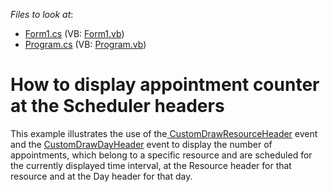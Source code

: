 <!-- default file list -->
*Files to look at*:

* [Form1.cs](./CS/AppointmentCountInResourceHeader/Form1.cs) (VB: [Form1.vb](./VB/AppointmentCountInResourceHeader/Form1.vb))
* [Program.cs](./CS/AppointmentCountInResourceHeader/Program.cs) (VB: [Program.vb](./VB/AppointmentCountInResourceHeader/Program.vb))
<!-- default file list end -->
# How to display appointment counter at the Scheduler headers


<p>This example illustrates the use of the<a href="http://documentation.devexpress.com/#WindowsForms/DevExpressXtraSchedulerSchedulerControl_CustomDrawResourceHeadertopic"> CustomDrawResourceHeader</a> event and the <a href="http://documentation.devexpress.com/#WindowsForms/DevExpressXtraSchedulerReportingHorizontalDateHeaders_CustomDrawDayHeadertopic">CustomDrawDayHeader</a> event to display the number of appointments, which belong to a specific resource and are scheduled for the currently displayed  time interval, at the Resource header for that resource and at the Day header for that day.</p>

<br/>


